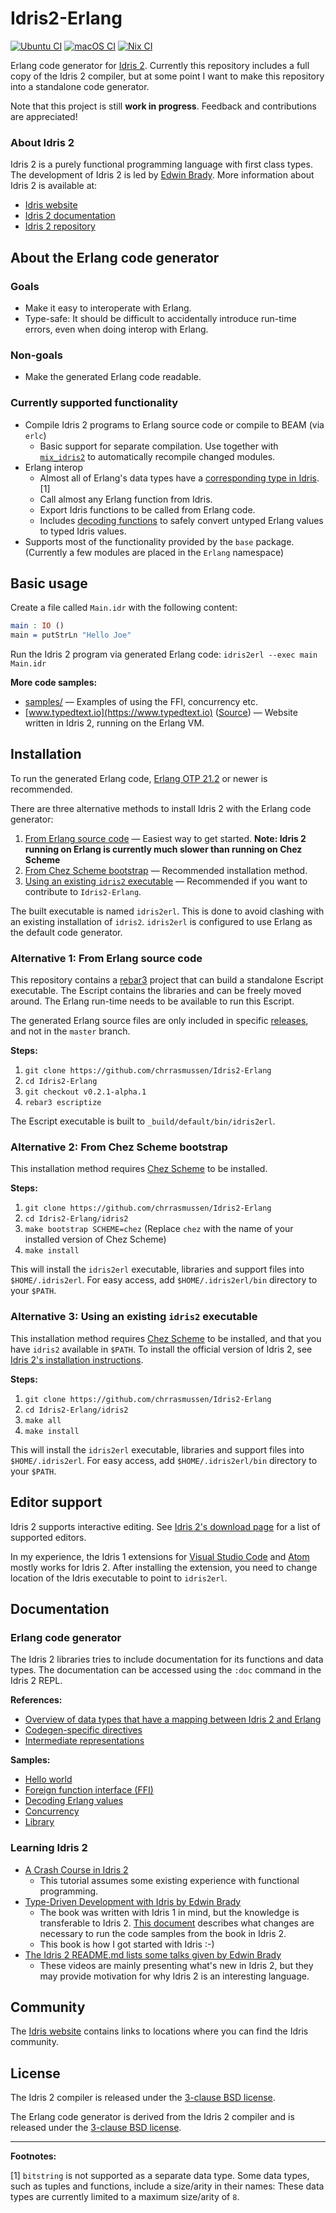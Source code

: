 # Idris2-Erlang

[![Ubuntu CI](https://github.com/chrrasmussen/Idris2-Erlang/workflows/Ubuntu/badge.svg)](https://github.com/chrrasmussen/Idris2-Erlang/actions?query=workflow%3AUbuntu)
[![macOS CI](https://github.com/chrrasmussen/Idris2-Erlang/workflows/macOS/badge.svg)](https://github.com/chrrasmussen/Idris2-Erlang/actions?query=workflow%3AmacOS)
[![Nix CI](https://github.com/chrrasmussen/Idris2-Erlang/workflows/Nix/badge.svg)](https://github.com/chrrasmussen/Idris2-Erlang/actions?query=workflow%3ANix)


Erlang code generator for [Idris 2](https://github.com/idris-lang/Idris2). Currently this repository includes a full copy of the Idris 2 compiler, but at some point I want to make this repository into a standalone code generator.

Note that this project is still **work in progress**. Feedback and contributions are appreciated!

### About Idris 2

Idris 2 is a purely functional programming language with first class types. The development of Idris 2 is led by [Edwin Brady](https://github.com/edwinb). More information about Idris 2 is available at:

- [Idris website](https://www.idris-lang.org)
- [Idris 2 documentation](https://idris2.readthedocs.io/en/latest/)
- [Idris 2 repository](https://github.com/idris-lang/Idris2)


## About the Erlang code generator

### Goals

- Make it easy to interoperate with Erlang.
- Type-safe: It should be difficult to accidentally introduce run-time errors, even when doing interop with Erlang.


### Non-goals

- Make the generated Erlang code readable.


### Currently supported functionality

- Compile Idris 2 programs to Erlang source code or compile to BEAM (via `erlc`)
  - Basic support for separate compilation. Use together with [`mix_idris2`](https://github.com/chrrasmussen/mix_idris2) to automatically recompile changed modules.
- Erlang interop
  - Almost all of Erlang's data types have a [corresponding type in Idris](idris2/libs/erlang/Erlang/Types.idr). [1]
  - Call almost any Erlang function from Idris.
  - Export Idris functions to be called from Erlang code.
  - Includes [decoding functions](idris2/libs/erlang/Erlang/Decode.idr) to safely convert untyped Erlang values to typed Idris values.
- Supports most of the functionality provided by the `base` package. (Currently a few modules are placed in the `Erlang` namespace)


## Basic usage

Create a file called `Main.idr` with the following content:

```idris
main : IO ()
main = putStrLn "Hello Joe"
```

Run the Idris 2 program via generated Erlang code: `idris2erl --exec main Main.idr`

**More code samples:**
- [samples/](samples) — Examples of using the FFI, concurrency etc.
- [www.typedtext.io](https://www.typedtext.io) ([Source](https://github.com/chrrasmussen/typedtext.io)) — Website written in Idris 2, running on the Erlang VM.


## Installation

To run the generated Erlang code, [Erlang OTP 21.2](https://www.erlang.org/downloads) or newer is recommended.

There are three alternative methods to install Idris 2 with the Erlang code generator:

1. [From Erlang source code](#alternative-1-from-erlang-source-code) — Easiest way to get started. **Note: Idris 2 running on Erlang is currently much slower than running on Chez Scheme**
2. [From Chez Scheme bootstrap](#alternative-2-from-chez-scheme-bootstrap) — Recommended installation method.
3. [Using an existing `idris2` executable](#alternative-3-using-an-existing-idris2-executable) — Recommended if you want to contribute to `Idris2-Erlang`.

The built executable is named `idris2erl`. This is done to avoid clashing with an existing installation of `idris2`. `idris2erl` is configured to use Erlang as the
default code generator.


### Alternative 1: From Erlang source code

This repository contains a [rebar3](https://www.rebar3.org) project that can build a standalone Escript executable. The Escript contains the libraries and can be freely moved around. The Erlang run-time needs to be available to run this Escript.

The generated Erlang source files are only included in specific [releases](https://github.com/chrrasmussen/Idris2-Erlang/releases), and not in the `master` branch.

**Steps:**
1. `git clone https://github.com/chrrasmussen/Idris2-Erlang`
2. `cd Idris2-Erlang`
3. `git checkout v0.2.1-alpha.1`
4. `rebar3 escriptize`

The Escript executable is built to `_build/default/bin/idris2erl`.


### Alternative 2: From Chez Scheme bootstrap

This installation method requires [Chez Scheme](https://cisco.github.io/ChezScheme/) to be installed.

**Steps:**
1. `git clone https://github.com/chrrasmussen/Idris2-Erlang`
2. `cd Idris2-Erlang/idris2`
3. `make bootstrap SCHEME=chez` (Replace `chez` with the name of your installed version of Chez Scheme)
4. `make install`

This will install the `idris2erl` executable, libraries and support files into `$HOME/.idris2erl`. For easy access, add `$HOME/.idris2erl/bin` directory to your `$PATH`.


### Alternative 3: Using an existing `idris2` executable

This installation method requires [Chez Scheme](https://cisco.github.io/ChezScheme/) to be installed, and that you have `idris2` available in `$PATH`. To install the official version of Idris 2, see [Idris 2's installation instructions](https://github.com/idris-lang/Idris2/blob/master/INSTALL.md).

**Steps:**
1. `git clone https://github.com/chrrasmussen/Idris2-Erlang`
2. `cd Idris2-Erlang/idris2`
3. `make all`
4. `make install`

This will install the `idris2erl` executable, libraries and support files into `$HOME/.idris2erl`. For easy access, add `$HOME/.idris2erl/bin` directory to your `$PATH`.


## Editor support

Idris 2 supports interactive editing. See [Idris 2's download page](https://www.idris-lang.org/pages/download.html) for a list of supported editors.

In my experience, the Idris 1 extensions for [Visual Studio Code](https://marketplace.visualstudio.com/items?itemName=zjhmale.Idris) and [Atom](https://atom.io/packages/language-idris) mostly works for Idris 2. After installing the extension, you need to change location of the Idris executable to point to `idris2erl`.


## Documentation

### Erlang code generator

The Idris 2 libraries tries to include documentation for its functions and data types. The documentation can be accessed using the `:doc` command in the Idris 2 REPL.

**References:**
- [Overview of data types that have a mapping between Idris 2 and Erlang](docs/datatypes.md)
- [Codegen-specific directives](docs/directives.md)
- [Intermediate representations](docs/intermediaterepresentations.md)

**Samples:**
- [Hello world](samples/1-HelloWorld)
- [Foreign function interface (FFI)](samples/2-FFI)
- [Decoding Erlang values](samples/3-Decoding)
- [Concurrency](samples/4-Concurrency)
- [Library](samples/5-Library)


### Learning Idris 2

- [A Crash Course in Idris 2](https://idris2.readthedocs.io/en/latest/tutorial/index.html)
  - This tutorial assumes some existing experience with functional programming.
- [Type-Driven Development with Idris by Edwin Brady](https://www.manning.com/books/type-driven-development-with-idris)
  - The book was written with Idris 1 in mind, but the knowledge is transferable to Idris 2. [This document](https://idris2.readthedocs.io/en/latest/typedd/typedd.html) describes what changes are necessary to run the code samples from the book in Idris 2.
  - This book is how I got started with Idris :-)
- [The Idris 2 README.md lists some talks given by Edwin Brady](https://github.com/idris-lang/Idris2#talks)
  - These videos are mainly presenting what's new in Idris 2, but they may provide motivation for why Idris 2 is an interesting language.


## Community

The [Idris website](https://www.idris-lang.org) contains links to locations where you can find the Idris community.


## License

The Idris 2 compiler is released under the [3-clause BSD license](idris2/LICENSE).

The Erlang code generator is derived from the Idris 2 compiler and is released under the [3-clause BSD license](LICENSE).

---

**Footnotes:**

[1] `bitstring` is not supported as a separate data type. Some data types, such as tuples and functions, include a size/arity in their names: These data types are currently limited to a maximum size/arity of `8`.
